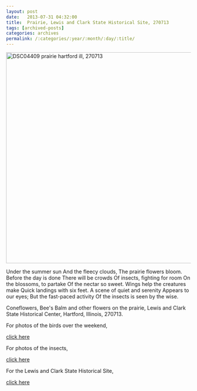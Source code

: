 ```yaml
---
layout: post
date:	2013-07-31 04:32:00
title:  Prairie, Lewis and Clark State Historical Site, 270713
tags: [archived-posts]
categories: archives
permalink: /:categories/:year/:month/:day/:title/
---
```

<a href="http://www.flickr.com/photos/86494503@N00/9402191933/" title="DSC04409 prairie hartford ill, 270713 by mohandep, on Flickr"><img src="http://farm6.staticflickr.com/5347/9402191933_31bcd9602d_b.jpg" width="1024" height="576" alt="DSC04409 prairie hartford ill, 270713"></a>


Under the summer sun
And the fleecy clouds,
The prairie flowers bloom.
Before the day is done
There will be crowds
Of insects, fighting for room
On the blossoms, to partake
Of the nectar so sweet.
Wings help the creatures make
Quick landings with six feet.
A scene of quiet and serenity
Appears to our eyes;
But the fast-paced activity
Of the insects is seen by the wise.

Coneflowers, Bee's Balm and other flowers on the prairie, Lewis and Clark State Historical Center, Hartford, Illinois, 270713. 

For photos of the birds over the weekend, 

<a href="https://www.facebook.com/deemopahan/media_set?set=a.10151608353108878.1073741967.587058877&type=3"> click here </a>

For photos of the insects,

<a href="https://www.facebook.com/deemopahan/media_set?set=a.10151550984453878.1073741927.587058877&type=3"> click here </a>


For the Lewis and Clark State Historical Site,

<a href="https://www.facebook.com/deemopahan/media_set?set=a.10151607851428878.1073741966.587058877&type=3"> click here </a>
